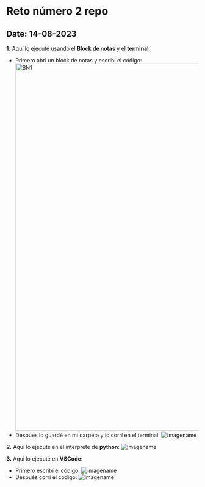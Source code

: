 # Reto número 2 repo

 ## **Date:** 14-08-2023

**1.** Aquí lo ejecuté usando el **Block de notas** y el **terminal**:
 * Primero abri un block de notas y escribí el código: <img width="960" alt="BN1" src="https://github.com/MariaAleja05/Reto2_Primiparos/assets/141857519/8ba8745b-9d80-4bd0-bfb9-f0623abe9c18">
 * Despues lo guardé en mi carpeta y lo corrí en el terminal:
        ![imagename]()

**2.** Aquí lo ejecuté en el interprete de **python**:
    ![imagename](https://drive.google.com/file/d/18u3HzJyCxXaKrVx6hKedSw_x1IP55yXs/view?usp=sharing)

**3.** Aquí lo ejecuté en **VSCode**:
 * Primero escribí el código:
        ![imagename](https://drive.google.com/file/d/1W1H3Jr4NCf_MDXhZoFS7EwO6MWR3zPZB/view?usp=sharing)
 * Después corrí el código:
        ![imagename](https://drive.google.com/file/d/1Z7Oe3yJ1SL0MCYTJDFvHyAjvh9O_Z7o8/view?usp=sharing)
